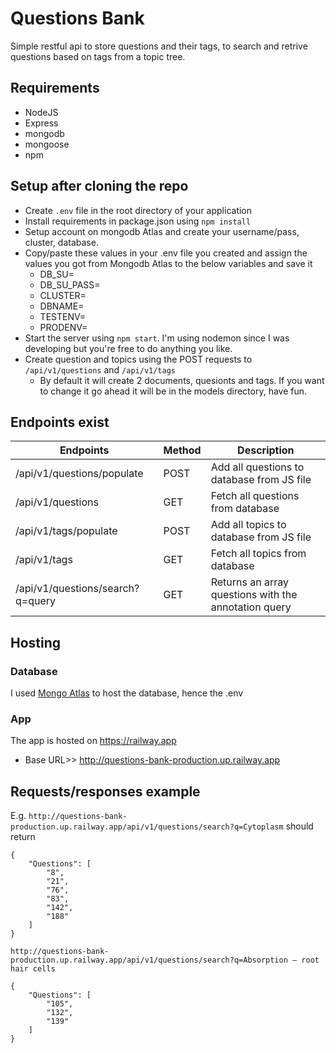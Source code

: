 # Questions Bank
Simple restful api to store questions and their tags, to search and retrive questions based on tags from a topic tree.

## Requirements
- NodeJS
- Express
- mongodb
- mongoose
- npm

## Setup after cloning the repo
- Create `.env` file in the root directory of your application
- Install requirements in package.json using `npm install`
- Setup account on mongodb Atlas and create your username/pass, cluster, database.
- Copy/paste these values in your .env file you created and assign the values you got from Mongodb Atlas to the below variables and save it 
    - DB_SU=
    - DB_SU_PASS=
    - CLUSTER=
    - DBNAME=
    - TESTENV=
    - PRODENV=
- Start the server using `npm start`. I'm using nodemon since I was developing but you're free to do anything you like.
- Create question and topics using the POST requests to `/api/v1/questions` and `/api/v1/tags`
    - By default it will create 2 documents, quesionts and tags. If you want to change it go ahead it will be in the models directory, have fun.


## Endpoints exist
| Endpoints                                     | Method  | Description                                         |
|-----------------------------------------------|---------|-----------------------------------------------------|
|  /api/v1/questions/populate                   | POST    | Add all questions to database from JS file          |
|  /api/v1/questions                            | GET     | Fetch all questions from database                   | 
|  /api/v1/tags/populate                        | POST    | Add all topics to database from JS file             |
|  /api/v1/tags                                 | GET     | Fetch all topics from database                      |
|  /api/v1/questions/search?q=query             | GET     | Returns an array questions with the annotation query|

## Hosting
### Database
I used [Mongo Atlas](https://cloud.mongodb.com/) to host the database, hence the .env

### App
The app is hosted on https://railway.app
- Base URL>> http://questions-bank-production.up.railway.app

## Requests/responses example
E.g.
`http://questions-bank-production.up.railway.app/api/v1/questions/search?q=Cytoplasm`
should return
```
{
    "Questions": [
        "8",
        "21",
        "76",
        "83",
        "142",
        "188"
    ]
}
```

`http://questions-bank-production.up.railway.app/api/v1/questions/search?q=Absorption – root hair cells`
```
{
    "Questions": [
        "105",
        "132",
        "139"
    ]
}
```

